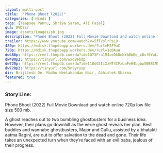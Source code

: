 ```yaml
---
layout: multi-post
title:  "Phone Bhoot (2022)"
categories: [ Hindi ]
tags: [Taapsee Pannu, Shriya Saran, Ali Fazal]
qua: DVDScr
image: assets/images/pb.jpg
description: "Phone Bhoot (2022) Full Movie Download and watch online 720p low file size 500 mb."
trailer: https://www.youtube.com/watch?v=5fTVslrPsL0
480p: https://mdisk.thopdbapp.workers.dev/?url=MSF9uC
720p: https://mdisk.thopdbapp.workers.dev/?url=1q0AuW
dw480p: https://reel.thopdb.com/dw?id=1G73Fra1M4oeD6DnNxh8bEq_xDvf6YwL3
dw480p2: https://tinyurl.com/wxd86bdp
dw720p: https://reel.thopdb.com/dw?id=11OdG3IiXzHT4CFxbaFe64Lgbw50BB1M5
dw720p2: https://tinyurl.com/5n8yrysp
dir: Brijitesh De, Madhu Neelakandan Nair, Abhishek Sharma
featured: true
---
```


### Story Line:
Phone Bhoot (2022) Full Movie Download and watch online 720p low file size 500 mb.

A ghost reaches out to two bumbling ghostbusters for a business idea. However, their plans go downhill as the eerie ghost reveals her plan. Best buddies and wannabe ghostbusters, Major and Gullu, assisted by a bhatakti aatma Ragini, are out to offer salvation to the dead and gone. Their life takes an unexpected turn when they’re faced with an evil baba, jealous of their progress.

